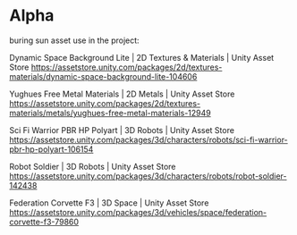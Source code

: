 # Alpha
buring sun 
asset use in the project:

Dynamic Space Background Lite | 2D Textures & Materials | Unity Asset Store
https://assetstore.unity.com/packages/2d/textures-materials/dynamic-space-background-lite-104606

Yughues Free Metal Materials | 2D Metals | Unity Asset Store
https://assetstore.unity.com/packages/2d/textures-materials/metals/yughues-free-metal-materials-12949

Sci Fi Warrior PBR HP Polyart | 3D Robots | Unity Asset Store
https://assetstore.unity.com/packages/3d/characters/robots/sci-fi-warrior-pbr-hp-polyart-106154

Robot Soldier | 3D Robots | Unity Asset Store
https://assetstore.unity.com/packages/3d/characters/robots/robot-soldier-142438

Federation Corvette F3 | 3D Space | Unity Asset Store
https://assetstore.unity.com/packages/3d/vehicles/space/federation-corvette-f3-79860

